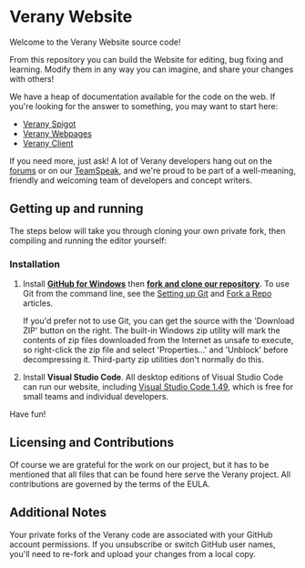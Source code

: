Verany Website
=============

Welcome to the Verany Website source code! 

From this repository you can build the Website for editing, bug fixing and learning. Modify them in any way you can imagine, and share your changes with others! 

We have a heap of documentation available for the code on the web. If you're looking for the answer to something, you may want to start here: 

* [Verany Spigot](https://docs.verany.net/spigot)
* [Verany Webpages](https://docs.verany.net/web)
* [Verany Client](https://docs.verany.net/client-addon)

If you need more, just ask! A lot of Verany developers hang out on the [forums](https://forums.verany.net/) or on our [TeamSpeak](https://ts3server://ts.verany.net/), 
and we're proud to be part of a well-meaning, friendly and welcoming team of developers and concept writers. 


Getting up and running
----------------------

The steps below will take you through cloning your own private fork, then compiling and running the editor yourself:

### Installation

1. Install **[GitHub for Windows](https://windows.github.com/)** then **[fork and clone our repository](https://guides.github.com/activities/forking/)**. 
   To use Git from the command line, see the [Setting up Git](https://help.github.com/articles/set-up-git/) and [Fork a Repo](https://help.github.com/articles/fork-a-repo/) articles.

   If you'd prefer not to use Git, you can get the source with the 'Download ZIP' button on the right. The built-in Windows zip utility will mark the contents of zip files 
   downloaded from the Internet as unsafe to execute, so right-click the zip file and select 'Properties...' and 'Unblock' before decompressing it. Third-party zip utilities don't normally do this.

2. Install **Visual Studio Code**. 
   All desktop editions of Visual Studio Code can run our website, including [Visual Studio Code 1.49](https://code.visualstudio.com/updates/v1_49), which is free for small teams and individual developers.

Have fun!


Licensing and Contributions
---------------------------

Of course we are grateful for the work on our project, but it has to be mentioned that all files that can be found here serve the Verany project.
All contributions are governed by the terms of the EULA.


Additional Notes
----------------

Your private forks of the Verany code are associated with your GitHub account permissions.
If you unsubscribe or switch GitHub user names, you'll need to re-fork and upload your changes from a local copy. 


